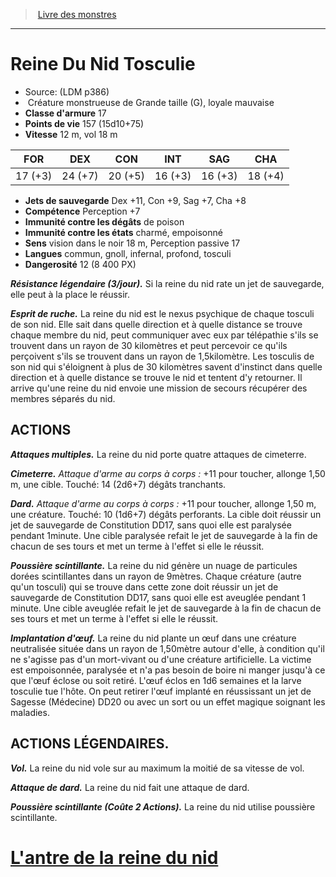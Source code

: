 ﻿> [Livre des monstres](tome_of_beasts.md)

---

# Reine Du Nid Tosculie

- Source: (LDM p386)
-  Créature monstrueuse de Grande taille (G), loyale mauvaise
- **Classe d'armure** 17
- **Points de vie** 157 (15d10+75)
- **Vitesse** 12 m, vol 18 m

|FOR|DEX|CON|INT|SAG|CHA|
|---|---|---|---|---|---|
|17 (+3)|24 (+7)|20 (+5)|16 (+3)|16 (+3)|18 (+4)|

- **Jets de sauvegarde** Dex +11, Con +9, Sag +7, Cha +8
- **Compétence** Perception +7
- **Immunité contre les dégâts** de poison
- **Immunité contre les états** charmé, empoisonné
- **Sens** vision dans le noir 18 m, Perception passive 17
- **Langues** commun, gnoll, infernal, profond, tosculi
- **Dangerosité** 12 (8 400 PX)

**_Résistance légendaire (3/jour)._** Si la reine du nid rate un jet de sauvegarde, elle peut à la place le réussir.

**_Esprit de ruche._** La reine du nid est le nexus psychique de chaque tosculi de son nid. Elle sait dans quelle direction et à quelle distance se trouve chaque membre du nid, peut communiquer avec eux par télépathie s'ils se trouvent dans un rayon de 30 kilomètres et peut percevoir ce qu'ils perçoivent s'ils se trouvent dans un rayon de 1,5kilomètre. Les tosculis de son nid qui s'éloignent à plus de 30 kilomètres savent d'instinct dans quelle direction et à quelle distance se trouve le nid et tentent d'y retourner. Il arrive qu'une reine du nid envoie une mission de secours récupérer des membres séparés du nid.

## ACTIONS

**_Attaques multiples._** La reine du nid porte quatre attaques de cimeterre.

**_Cimeterre._** _Attaque d'arme au corps à corps :_ +11 pour toucher, allonge 1,50 m, une cible. Touché: 14 (2d6+7) dégâts tranchants.

**_Dard._** _Attaque d'arme au corps à corps :_ +11 pour toucher, allonge 1,50 m, une créature. Touché: 10 (1d6+7) dégâts perforants. La cible doit réussir un jet de sauvegarde de Constitution DD17, sans quoi elle est paralysée pendant 1minute. Une cible paralysée refait le jet de sauvegarde à la fin de chacun de ses tours et met un terme à l'effet si elle le réussit.

**_Poussière scintillante._** La reine du nid génère un nuage de particules dorées scintillantes dans un rayon de 9mètres. Chaque créature (autre qu'un tosculi) qui se trouve dans cette zone doit réussir un jet de sauvegarde de Constitution DD17, sans quoi elle est aveuglée pendant 1 minute. Une cible aveuglée refait le jet de sauvegarde à la fin de chacun de ses tours et met un terme à l'effet si elle le réussit.

**_Implantation d'œuf._** La reine du nid plante un œuf dans une créature neutralisée située dans un rayon de 1,50mètre autour d'elle, à condition qu'il ne s'agisse pas d'un mort-vivant ou d'une créature artificielle. La victime est empoisonnée, paralysée et n'a pas besoin de boire ni manger jusqu'à ce que l'œuf éclose ou soit retiré. L'œuf éclos en 1d6 semaines et la larve tosculie tue l'hôte. On peut retirer l'œuf implanté en réussissant un jet de Sagesse (Médecine) DD20 ou avec un sort ou un effet magique soignant les maladies.

## ACTIONS LÉGENDAIRES.

**_Vol._** La reine du nid vole sur au maximum la moitié de sa vitesse de vol.

**_Attaque de dard._** La reine du nid fait une attaque de dard.

**_Poussière scintillante (Coûte 2 Actions)._** La reine du nid utilise poussière scintillante.

# [L'antre de la reine du nid](tome_of_beasts_lantre_de_la_reine_du_nid.md)

